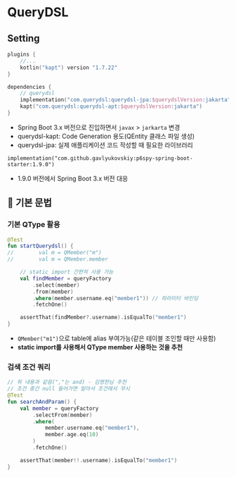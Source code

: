 # QueryDSL

## Setting

```kotlin
plugins {
    //...
    kotlin("kapt") version "1.7.22"
}

dependencies {
    // querydsl
    implementation("com.querydsl:querydsl-jpa:$querydslVersion:jakarta")
    kapt("com.querydsl:querydsl-apt:$querydslVersion:jakarta")
}
```
- Spring Boot 3.x 버전으로 진입하면서 `javax` > `jarkarta` 변경
- querydsl-kapt: Code Generation 용도(QEntity 클래스 파일 생성) 
- querydsl-jpa: 실제 애플리케이션 코드 작성할 때 필요한 라이브러리

```
implementation("com.github.gavlyukovskiy:p6spy-spring-boot-starter:1.9.0")
```
- 1.9.0 버전에서 Spring Boot 3.x 버전 대응

## :pushpin: 기본 문법

### 기본 QType 활용

```kotlin
@Test
fun startQuerydsl() {
//        val m = QMember("m")
//        val m = QMember.member

    // static import 간편히 사용 가능
    val findMember = queryFactory
        .select(member)
        .from(member)
        .where(member.username.eq("member1")) // 파라미터 바인딩
        .fetchOne()

    assertThat(findMember?.username).isEqualTo("member1")
}
```
- `QMember("m1")`으로 table에 alias 부여가능(같은 테이블 조인할 때만 사용함) 
- **static import를 사용해서 QType member 사용하는 것을 추천** 

### 검색 조건 쿼리 

```kotlin
// 위 내용과 같음(","는 and) - 김영한님 추천
// 조건 중간 null 들어가면 알아서 조건에서 무시
@Test
fun searchAndParam() {
    val member = queryFactory
        .selectFrom(member)
        .where(
            member.username.eq("member1"),
            member.age.eq(10)
        )
        .fetchOne()

    assertThat(member!!.username).isEqualTo("member1")
}
```
